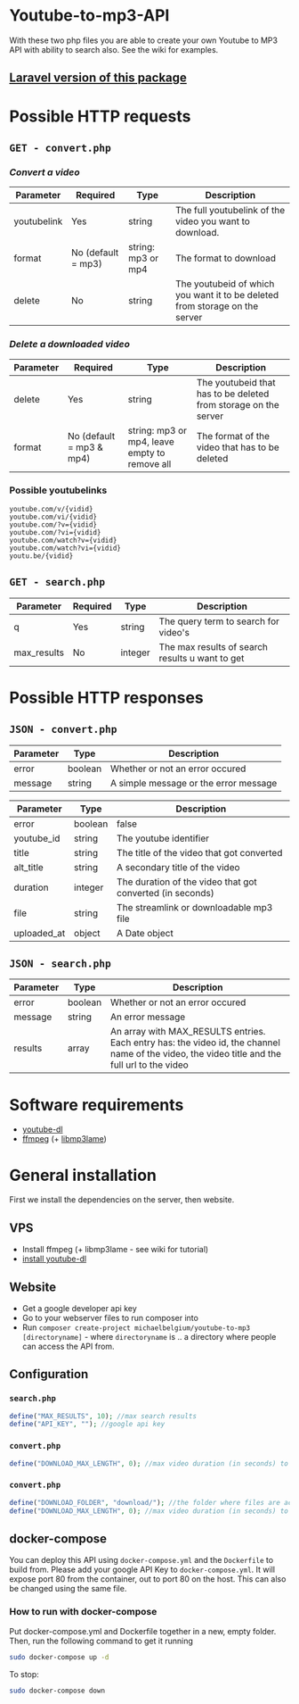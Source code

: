 # Youtube-to-mp3-API

With these two php files you are able to create your own Youtube to MP3 API with ability to search also.
See the wiki for examples.

## [Laravel version of this package](https://github.com/MichaelBelgium/Laravel-Youtube-API)

# Possible HTTP requests

## `GET - convert.php`

### *Convert a video*

| Parameter		| Required	| Type | Description |
|-----------|----------|-------------|-------------|
| youtubelink	| Yes	| string |  The full youtubelink of the video you want to download.  |
| format | No (default = mp3) | string: mp3 or mp4 | The format to download |
| delete | No | string | The youtubeid of which you want it to be deleted from storage on the server |

### *Delete a downloaded video*

| Parameter		| Required	| Type | Description |
|-----------|----------|-------------|-------------|
| delete | Yes | string | The youtubeid that has to be deleted from storage on the server |
| format | No (default = mp3 & mp4) | string: mp3 or mp4, leave empty to remove all | The format of the video that has to be deleted |

### Possible youtubelinks
```
youtube.com/v/{vidid}
youtube.com/vi/{vidid}
youtube.com/?v={vidid}
youtube.com/?vi={vidid}
youtube.com/watch?v={vidid}
youtube.com/watch?vi={vidid}
youtu.be/{vidid}
```

## `GET - search.php`

| Parameter		| Required	| Type | Description |
|-----------|----------|-------------|-------------|
| q	| Yes	| string | The query term to search for video's |
| max_results | No | integer | The max results of search results u want to get |

# Possible HTTP responses

## `JSON - convert.php`

| Parameter		|Type | Description |
|-----------|-------------|-------------|
| error	| boolean	| Whether or not an error occured |
| message	| string	| A simple message or the error message |


| Parameter		|Type | Description |
|-----------|-------------|-------------|
| error	| boolean	| false |
| youtube_id | string | The youtube identifier |
| title	| string	| The title of the video that got converted |
| alt_title | string | A secondary title of the video |
| duration	| integer	| The duration of the video that got converted (in seconds) |
| file	| string	| The streamlink or downloadable mp3 file |
| uploaded_at | object | A Date object |

## `JSON - search.php`

| Parameter		|Type | Description |
|-----------|-------------|-------------|
| error	| boolean	| Whether or not an error occured |
| message	| string	| An error message |
| results	| array	| An array with MAX_RESULTS entries. Each entry has: the video id, the channel name of the video, the video title and the full url to the video |

# Software requirements

* [youtube-dl](https://rg3.github.io/youtube-dl/)
* [ffmpeg](https://www.ffmpeg.org/) (+ [libmp3lame](http://lame.sourceforge.net/))

# General installation

First we install the dependencies on the server, then website.

## VPS

* Install ffmpeg (+ libmp3lame - see wiki for tutorial)
* [install youtube-dl](http://ytdl-org.github.io/youtube-dl/download.html)

## Website

* Get a google developer api key
* Go to your webserver files to run composer into
* Run `composer create-project michaelbelgium/youtube-to-mp3 [directoryname]` - where `directoryname` is .. a directory where people can access the API from.

## Configuration

### `search.php`
```PHP
define("MAX_RESULTS", 10); //max search results
define("API_KEY", ""); //google api key
```

### `convert.php`

```PHP
define("DOWNLOAD_MAX_LENGTH", 0); //max video duration (in seconds) to be able to download, set to 0 to disable
```

### `convert.php`

```PHP
define("DOWNLOAD_FOLDER", "download/"); //the folder where files are accessable to download
define("DOWNLOAD_MAX_LENGTH", 0); //max video duration (in seconds) to be able to download, set to 0 to disable
```

## docker-compose
You can deploy this API using `docker-compose.yml` and the `Dockerfile` to build from. Please add your google API Key to `docker-compose.yml`.
It will expose port 80 from the container, out to port 80 on the host. This can also be changed using the same file.

### How to run with docker-compose
Put docker-compose.yml and Dockerfile together in a new, empty folder.
Then, run the following command to get it running
```sh
sudo docker-compose up -d
```

To stop:
```sh
sudo docker-compose down
```
